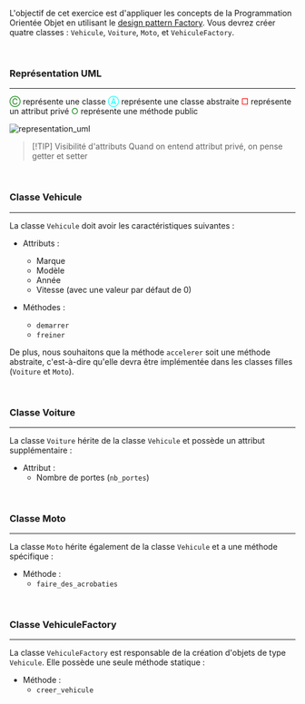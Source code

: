 L'objectif de cet exercice est d'appliquer les concepts de la Programmation Orientée Objet en utilisant le [design pattern Factory](https://refactoring.guru/fr/design-patterns/factory-method). Vous devrez créer quatre classes : `Vehicule`, `Voiture`, `Moto`, et `VehiculeFactory`.

<br>

### Représentation UML

---

<font color="green">Ⓒ</font> représente une classe
<font color="cyan">Ⓐ</font> représente une classe abstraite
<font color="red">□</font> représente un attribut privé
<font color="green">○</font> représente une méthode public

![representation_uml](umlVehiculeFactory.png)

>[!TIP] Visibilité d'attributs
>Quand on entend attribut privé, on pense getter et setter

<br>

### Classe Vehicule

---

La classe `Vehicule` doit avoir les caractéristiques suivantes :

- Attributs :
    - Marque
    - Modèle
    - Année
    - Vitesse (avec une valeur par défaut de 0)

- Méthodes :
    - `demarrer`
    - `freiner`

De plus, nous souhaitons que la méthode `accelerer` soit une méthode abstraite, c'est-à-dire qu'elle devra être implémentée dans les classes filles (`Voiture` et `Moto`).

<br>

### Classe Voiture

---

La classe `Voiture` hérite de la classe `Vehicule` et possède un attribut supplémentaire :

- Attribut :
    - Nombre de portes (`nb_portes`)

<br>

### Classe Moto

---

La classe `Moto` hérite également de la classe `Vehicule` et a une méthode spécifique :

- Méthode :
    - `faire_des_acrobaties`

<br>

### Classe VehiculeFactory

---

La classe `VehiculeFactory` est responsable de la création d'objets de type `Vehicule`. Elle possède une seule méthode statique :

- Méthode :
    - `creer_vehicule`
